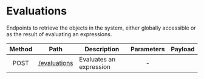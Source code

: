 # Evaluations
Endpoints to retrieve the objects in the system, either globally accessible or as the result of evaluating an expressions.

| Method | Path | Description | Parameters | Payload |
| :--: | -- | -- | :--: | -- |
| POST | [/evaluations](post.md) | Evaluates an expression | - | | `evaluation` |